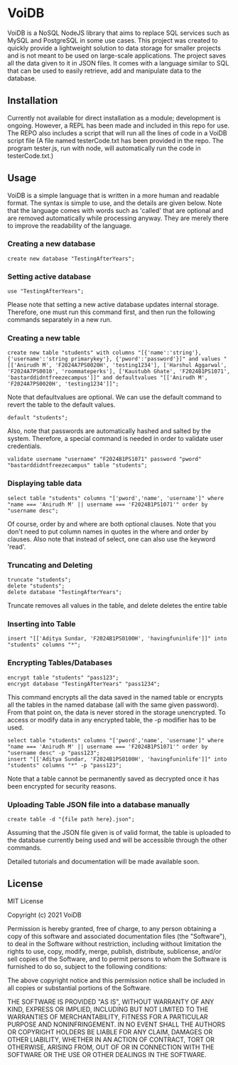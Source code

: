 # VoiDB

VoiDB is a NoSQL NodeJS library that aims to replace SQL services such as MySQL and PostgreSQL in some use cases. This project was created to quickly provide a lightweight solution to data storage for smaller projects and is not meant to be used on large-scale applications.
The project saves all the data given to it in JSON files. It comes with a language similar to SQL that can be used to easily retrieve, add and manipulate data to the database.

## Installation

Currently not available for direct installation as a module; development is ongoing. However, a REPL has been made and included in this repo for use. The REPO also includes a script that will run all the lines of code in a VoiDB script file (A file named testerCode.txt has been provided in the repo. The program tester.js, run with node, will automatically run the code in testerCode.txt.)

## Usage

VoiDB is a simple language that is written in a more human and readable format. The syntax is simple to use, and the details are given below. Note that the language comes with words such as 'called' that are optional and are removed automatically while processing anyway. They are merely there to improve the readability of the language. 

### Creating a new database
```
create new database "TestingAfterYears";
```

### Setting active database
```
use "TestingAfterYears";
```
Please note that setting a new active database updates internal storage. Therefore, one must run this command first, and then run the following commands separately in a new run.

### Creating a new table
```
create new table "students" with columns "[{'name':'string'}, {'username':'string primarykey'}, {'pword':'password'}]" and values "[['Anirudh M', 'F2024A7PS0020H', 'testing1234'], ['Harshul Aggarwal', 'F2024A7PS0010', 'roommateperks'], ['Kaustubh Ghate', 'F2024B1PS1071', 'bastarddidntfreezecampus']]" and defaultvalues "[['Anirudh M', 'F2024A7PS0020H', 'testing1234']]";
```
Note that defaultvalues are optional. We can use the default command to revert the table to the default values.
```
default "students";
```
Also, note that passwords are automatically hashed and salted by the system. Therefore, a special command is needed in order to validate user credentials.
```
validate username "username" "F2024B1PS1071" password "pword" "bastarddidntfreezecampus" table "students";
```

### Displaying table data
```
select table "students" columns "['pword','name', 'username']" where "name === 'Anirudh M' || username === 'F2024B1PS1071'" order by "username desc";
```
Of course, order by and where are both optional clauses. Note that you don't need to put column names in quotes in the where and order by clauses.
Also note that instead of select, one can also use the keyword 'read'.

### Truncating and Deleting
```
truncate "students";
delete "students";
delete database "TestingAfterYears";
```
Truncate removes all values in the table, and delete deletes the entire table

### Inserting into Table
```
insert "[['Aditya Sundar, 'F2024B1PS0100H', 'havingfuninlife']]" into "students" columns "*";
```

### Encrypting Tables/Databases
```
encrypt table "students" "pass123";
encrypt database "TestingAfterYears" "pass1234";
```
This command encrypts all the data saved in the named table or encrypts all the tables in the named database (all with the same given password). From that point on, the data is never stored in the storage unencrypted.
To access or modify data in any encrypted table, the -p modifier has to be used.
```
select table "students" columns "['pword','name', 'username']" where "name === 'Anirudh M' || username === 'F2024B1PS1071'" order by "username desc" -p "pass123";
insert "[['Aditya Sundar, 'F2024B1PS0100H', 'havingfuninlife']]" into "students" columns "*" -p "pass123";
```
Note that a table cannot be permanently saved as decrypted once it has been encrypted for security reasons.

### Uploading Table JSON file into a database manually
```
create table -d "{file path here}.json";
```
Assuming that the JSON file given is of valid format, the table is uploaded to the database currently being used and will be accessible through the other commands.

Detailed tutorials and documentation will be made available soon.


## License

MIT License

Copyright (c) 2021 VoiDB

Permission is hereby granted, free of charge, to any person obtaining a copy
of this software and associated documentation files (the "Software"), to deal
in the Software without restriction, including without limitation the rights
to use, copy, modify, merge, publish, distribute, sublicense, and/or sell
copies of the Software, and to permit persons to whom the Software is
furnished to do so, subject to the following conditions:

The above copyright notice and this permission notice shall be included in all
copies or substantial portions of the Software.

THE SOFTWARE IS PROVIDED "AS IS", WITHOUT WARRANTY OF ANY KIND, EXPRESS OR
IMPLIED, INCLUDING BUT NOT LIMITED TO THE WARRANTIES OF MERCHANTABILITY,
FITNESS FOR A PARTICULAR PURPOSE AND NONINFRINGEMENT. IN NO EVENT SHALL THE
AUTHORS OR COPYRIGHT HOLDERS BE LIABLE FOR ANY CLAIM, DAMAGES OR OTHER
LIABILITY, WHETHER IN AN ACTION OF CONTRACT, TORT OR OTHERWISE, ARISING FROM,
OUT OF OR IN CONNECTION WITH THE SOFTWARE OR THE USE OR OTHER DEALINGS IN THE
SOFTWARE.
